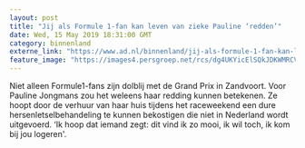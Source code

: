 ```yaml
---
layout: post
title: "Jij als Formule 1-fan kan leven van zieke Pauline ‘redden’"
date: Wed, 15 May 2019 18:31:00 GMT
category: binnenland
externe_link: "https://www.ad.nl/binnenland/jij-als-formule-1-fan-kan-leven-van-zieke-pauline-redden~aa5e3f62/"
feature_image: "https://images4.persgroep.net/rcs/dg4UKYicElSQkJDKWMRCVCL47E0/diocontent/148452762/_fitwidth/400/?appId=21791a8992982cd8da851550a453bd7f&quality=0.7"
---
```


Niet alleen Formule1-fans zijn dolblij met de Grand Prix in Zandvoort. Voor Pauline Jongmans zou het weleens haar redding kunnen betekenen. Ze hoopt door de verhuur van haar huis tijdens het raceweekend een dure hersenletselbehandeling te kunnen bekostigen die niet in Nederland wordt uitgevoerd. ‘Ik hoop dat iemand zegt: dit vind ik zo mooi, ik wil toch, ik kom bij jou logeren'.
